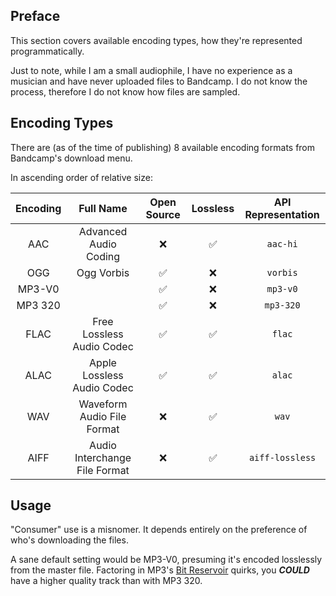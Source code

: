## Preface

This section covers available encoding types, how they're represented programmatically.

Just to note, while I am a small audiophile, I have no experience as a musician and have never uploaded files to Bandcamp. I do not know the process, therefore I do not know how files are sampled.

## Encoding Types

There are (as of the time of publishing) 8 available encoding formats from Bandcamp's download menu.

In ascending order of relative size:

| Encoding |           Full Name           | Open Source | Lossless | API Representation |
|:--------:|:-----------------------------:|:-----------:|:--------:|:------------------:|
|    AAC   |     Advanced Audio Coding     |      ❌      |     ✅    |      `aac-hi`      |
|    OGG   |           Ogg Vorbis          |      ✅      |     ❌    |      `vorbis`      |
|  MP3-V0  |                               |      ✅      |     ❌    |      `mp3-v0`      |
|  MP3 320 |                               |      ✅      |     ❌    |      `mp3-320`     |
|   FLAC   |   Free Lossless Audio Codec   |      ✅      |     ✅    |       `flac`       |
|   ALAC   |   Apple Lossless Audio Codec  |      ✅      |     ✅    |       `alac`       |
|    WAV   |   Waveform Audio File Format  |      ❌      |     ✅    |        `wav`       |
|   AIFF   | Audio Interchange File Format |      ❌      |     ✅    |   `aiff-lossless`  |

## Usage

"Consumer" use is a misnomer. It depends entirely on the preference of who's downloading the files.

A sane default setting would be MP3-V0, presuming it's encoded losslessly from the master file. Factoring in MP3's [Bit Reservoir](https://wiki.hydrogenaud.io/index.php?title=Bit_reservoir) quirks, you _**COULD**_ have a higher quality track than with MP3 320.